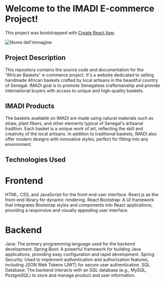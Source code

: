 # Welcome to the IMADI E-commerce Project!

This project was bootstrapped with [Create React App](https://github.com/facebook/create-react-app).

![Nome dell'immagine](images/nome_immagine.png)

## Project Description

This repository contains the source code and documentation for the "African Baskets" e-commerce project. It's a website dedicated to selling handmade African baskets crafted by local artisans in the beautiful country of Senegal. IMADI goal is to promote Senegalese craftsmanship and provide international buyers with access to unique and high-quality baskets.

## IMADI Products

The baskets available on IMADI are made using natural materials such as straw, plant fibers, and other elements typical of Senegal's artisanal tradition. Each basket is a unique work of art, reflecting the skill and creativity of the local artisans. 
In addition to traditional baskets, IMADI also offer modern designs with innovative styles, perfect for fitting into any environment.

## Technologies Used

# Frontend

HTML, CSS, and JavaScript for the front-end user interface.
React.js as the front-end library for dynamic rendering.
React Bootstrap: A UI framework that integrates Bootstrap styles and components into React applications, providing a responsive and visually appealing user interface.

# Backend

Java: The primary programming language used for the backend development.
Spring Boot: A powerful framework for building Java applications, providing easy configuration and rapid development.
Spring Security: Used to implement authentication and authorization features, including JSON Web Tokens (JWT) for secure user authentication.
SQL Database: The backend interacts with an SQL database (e.g., MySQL, PostgreSQL) to store and manage product and user information.